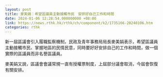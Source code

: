```yaml
---
layout: post
title: 麥美娟：希望區議員主動接觸市民　安排好自己工作和時間
date: 2024-01-06 12:28:54.000000000 +08:00
link: https://news.rthk.hk/rthk/ch/component/k2/1735166-20240106.htm
categories: rthk
---
```


新一屆區議會引入履職監察機制，民政及青年事務局局長麥美娟表示，希望區議員主動接觸市民、掌握地區的民情民意，同時要好好安排自己的工作和時間，做一個實際的區議員而非名譽區議員。

麥美娟又說，區議會會議常規一直有授權票制度，上屆部分議會取消，今屆會恢復有關安排。
